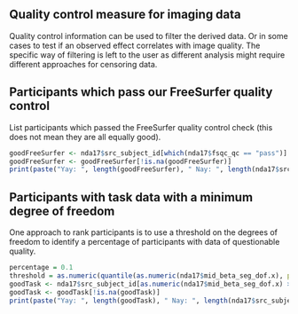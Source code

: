## Quality control measure for imaging data

Quality control information can be used to filter the derived data. Or in some cases to test if an observed effect correlates with image quality. The specific way of filtering is left to the user as different analysis might require different approaches for censoring data.

## Participants which pass our FreeSurfer quality control

List participants which passed the FreeSurfer quality control check (this does not mean they are all equally good).

```r
goodFreeSurfer <- nda17$src_subject_id[which(nda17$fsqc_qc == "pass")]
goodFreeSurfer <- goodFreeSurfer[!is.na(goodFreeSurfer)]
print(paste("Yay: ", length(goodFreeSurfer), " Nay: ", length(nda17$src_subject_id[!is.na(nda17$fsqc_qc)]) - length(goodFreeSurfer), sep=""))
```

## Participants with task data with a minimum degree of freedom

One approach to rank participants is to use a threshold on the degrees of freedom to identify a percentage of participants with data of questionable quality.

```r
percentage = 0.1
threshold = as.numeric(quantile(as.numeric(nda17$mid_beta_seg_dof.x), probs=c(percentage), na.rm= TRUE))
goodTask <- nda17$src_subject_id[as.numeric(nda17$mid_beta_seg_dof.x) >= threshold]
goodTask <- goodTask[!is.na(goodTask)]
print(paste("Yay: ", length(goodTask), " Nay: ", length(nda17$src_subject_id[!is.na(nda17$mid_beta_seg_dof.x)]) - length(goodTask), sep=""))
```
